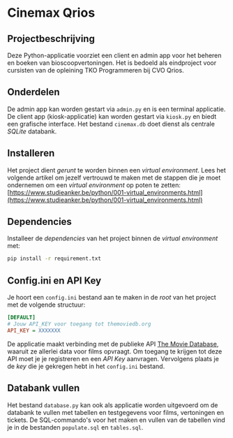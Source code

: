 # Cinemax Qrios

## Projectbeschrijving

Deze Python-applicatie voorziet een client en admin app voor het beheren en boeken van bioscoopvertoningen. Het is bedoeld als eindproject voor cursisten van de opleining TKO Programmeren bij CVO Qrios.

## Onderdelen

De admin app kan worden gestart via `admin.py` en is een terminal applicatie. De client app (kiosk-applicatie) kan worden gestart via `kiosk.py` en biedt een grafische interface. Het bestand `cinemax.db` doet dienst als centrale *SQLite* databank.

## Installeren

Het project dient *gerunt* te worden binnen een *virtual environment*. Lees het volgende artikel om jezelf vertrouwd te maken met de stappen die je moet ondernemen om een *virtual environment* op poten te zetten: [https://www.studieanker.be/python/001-virtual_environments.html](https://www.studieanker.be/python/001-virtual_environments.html)

## Dependencies

Installeer de *dependencies* van het project binnen de *virtual environment* met:

```sh
pip install -r requirement.txt
```

## Config.ini en API Key

Je hoort een `config.ini` bestand aan te maken in de *root* van het project met de volgende structuur:

```ini
[DEFAULT]
# Jouw API_KEY voor toegang tot themoviedb.org
API_KEY = XXXXXXX
```

De applicatie maakt verbinding met de publieke API [The Movie Database](https://www.themoviedb.org), waaruit ze allerlei data voor films opvraagt. Om toegang te krijgen tot deze API moet je je registreren en een *API Key* aanvragen. Vervolgens plaats je de *key* die je gekregen hebt in het `config.ini` bestand.

## Databank vullen

Het bestand `database.py` kan ook als applicatie worden uitgevoerd om de databank te vullen met tabellen en testgegevens voor films, vertoningen en tickets. De SQL-commando's voor het maken en vullen van de tabellen vind je in de bestanden `populate.sql` en `tables.sql`.
